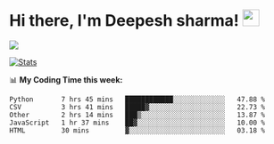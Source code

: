 # Hi there, I'm Deepesh sharma! <img src="https://raw.githubusercontent.com/MartinHeinz/MartinHeinz/master/wave.gif" width="30px">

![](https://camo.githubusercontent.com/992babdffd8c74a1502de375fbdf7e4d54773242/68747470733a2f2f6d656469612e67697068792e636f6d2f6d656469612f53576f536b4e36447854737a71494b4571762f67697068792e676966)

[![Stats](https://github-readme-stats.vercel.app/api?username=deepeshhsharma&show_icons=true&theme=radical)](https://github-readme-stats.vercel.app/api?username=deepeshhsharma&show_icons=true&theme=radical)&nbsp; &nbsp; &nbsp; &nbsp; &nbsp; &nbsp; &nbsp; &nbsp; &nbsp; &nbsp; 

📊 **My Coding Time this week:**
<!--START_SECTION:waka-->
```text
Python       7 hrs 45 mins   ████████████░░░░░░░░░░░░░   47.88 % 
CSV          3 hrs 41 mins   █████▓░░░░░░░░░░░░░░░░░░░   22.73 % 
Other        2 hrs 14 mins   ███▒░░░░░░░░░░░░░░░░░░░░░   13.87 % 
JavaScript   1 hr 37 mins    ██▓░░░░░░░░░░░░░░░░░░░░░░   10.00 % 
HTML         30 mins         ▓░░░░░░░░░░░░░░░░░░░░░░░░   03.18 % 
```
<!--END_SECTION:waka-->
